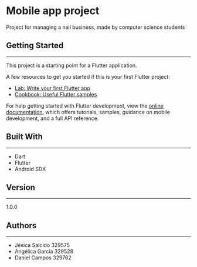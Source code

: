 # Mobile app project

Project for managing a nail business, made by computer science students 

## Getting Started
***

This project is a starting point for a Flutter application.

A few resources to get you started if this is your first Flutter project:

- [Lab: Write your first Flutter app](https://docs.flutter.dev/get-started/codelab)
- [Cookbook: Useful Flutter samples](https://docs.flutter.dev/cookbook)

For help getting started with Flutter development, view the
[online documentation](https://docs.flutter.dev/), which offers tutorials,
samples, guidance on mobile development, and a full API reference.

## Built With
***

- Dart
- Flutter
- Android SDK

## Version
***

1.0.0

## Authors
***

- Jésica Salcido 329575
- Angélica García 329528
- Daniel Campos 329762